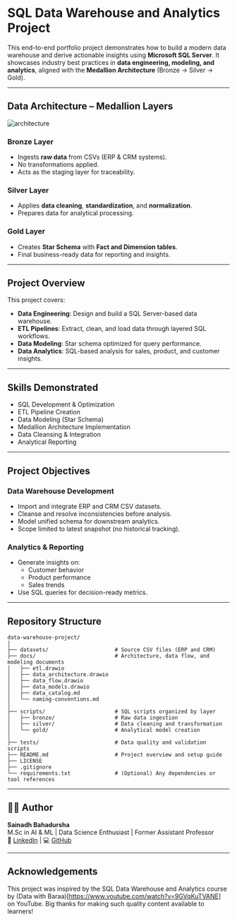 # SQL Data Warehouse and Analytics Project  
This end-to-end portfolio project demonstrates how to build a modern data warehouse and derive actionable insights using **Microsoft SQL Server**. It showcases industry best practices in **data engineering, modeling, and analytics**, aligned with the **Medallion Architecture** (Bronze → Silver → Gold).

---

## Data Architecture – Medallion Layers

![architecture](https://github.com/user-attachments/assets/80ef95db-e901-401d-9c0d-b5e70f63827f)

### Bronze Layer
- Ingests **raw data** from CSVs (ERP & CRM systems).
- No transformations applied.
- Acts as the staging layer for traceability.

### Silver Layer
- Applies **data cleaning**, **standardization**, and **normalization**.
- Prepares data for analytical processing.

### Gold Layer
- Creates **Star Schema** with **Fact and Dimension tables**.
- Final business-ready data for reporting and insights.

---

## Project Overview

This project covers:

- **Data Engineering**: Design and build a SQL Server-based data warehouse.
- **ETL Pipelines**: Extract, clean, and load data through layered SQL workflows.
- **Data Modeling**: Star schema optimized for query performance.
- **Data Analytics**: SQL-based analysis for sales, product, and customer insights.

---

## Skills Demonstrated

- SQL Development & Optimization  
- ETL Pipeline Creation  
- Data Modeling (Star Schema)  
- Medallion Architecture Implementation  
- Data Cleansing & Integration  
- Analytical Reporting

---

## Project Objectives

### Data Warehouse Development
- Import and integrate ERP and CRM CSV datasets.
- Cleanse and resolve inconsistencies before analysis.
- Model unified schema for downstream analytics.
- Scope limited to latest snapshot (no historical tracking).

### Analytics & Reporting
- Generate insights on:
  - Customer behavior
  - Product performance
  - Sales trends
- Use SQL queries for decision-ready metrics.

---

## Repository Structure

```
data-warehouse-project/
│
├── datasets/                     # Source CSV files (ERP and CRM)
├── docs/                         # Architecture, data flow, and modeling documents
│   ├── etl.drawio
│   ├── data_architecture.drawio
│   ├── data_flow.drawio
│   ├── data_models.drawio
│   ├── data_catalog.md
│   └── naming-conventions.md
│
├── scripts/                      # SQL scripts organized by layer
│   ├── bronze/                   # Raw data ingestion
│   ├── silver/                   # Data cleaning and transformation
│   └── gold/                     # Analytical model creation
│
├── tests/                        # Data quality and validation scripts
├── README.md                     # Project overview and setup guide
├── LICENSE
├── .gitignore
└── requirements.txt              # (Optional) Any dependencies or tool references
```
---

## 👨‍💻 Author

**Sainadh Bahadursha**  
M.Sc in AI & ML | Data Science Enthusiast | Former Assistant Professor  
🔗 [LinkedIn](https://www.linkedin.com/in/sainadh-bahadursha-67b121171/) | 💻 [GitHub](https://github.com/Sainadh-Bahadursha)

---

## Acknowledgements
This project was inspired by the SQL Data Warehouse and Analytics course by (Data with Baraa)[https://www.youtube.com/watch?v=9GVqKuTVANE] on YouTube.
Big thanks for making such quality content available to learners!
